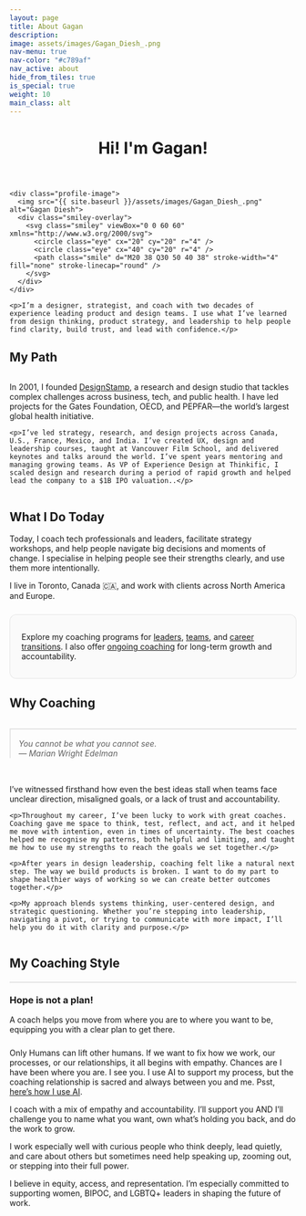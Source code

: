 ```yaml
---
layout: page
title: About Gagan
description: 
image: assets/images/Gagan_Diesh_.png
nav-menu: true
nav-color: "#c789af"
nav_active: about
hide_from_tiles: true
is_special: true
weight: 10
main_class: alt
---
```


<style>
  /* Local to this page only */
  #about-local .page-intro p {
    max-width: 60ch;
  }

  /* Two-column layout for long text sections */
  #about-local .two-col {
    column-count: 2;
    column-gap: 2rem;
  }
  @media (max-width: 980px) {
    #about-local .two-col { column-count: 1; }
  }
  #about-local .two-col p { break-inside: avoid; }

  /* Card style for CTA */
  #about-local .cta-links {
    background: #fafafa;
    border: 1px solid rgba(0,0,0,0.08);
    border-radius: 12px;
    padding: 1rem 1.25rem;
    margin: 1.5rem 0;
  }

  /* Preserve styled blockquote + callout borders */
  #about-local blockquote.right {
    border-top: 2px solid rgba(0,0,0,0.1);
    padding-top: 1rem;
    margin: 2rem 0;
    font-style: italic;
  }
  #about-local .callout {
    border-top: 2px solid rgba(0,0,0,0.1);
    padding-top: 1rem;
    margin: 1.25rem 0 1.5rem;
  }
  #about-local .callout h3 { margin-top: 0.25rem; }
</style>

<!--<div class="brandimage_masthead" style="background-image: url('{{ site.baseurl }}/{{ page.image }}');"></div>-->

<div class="inner" id="about-local">

  <div class="page-intro">
    <header class="major">
      <h1>Hi! I'm Gagan!</h1>
    </header>

    <div class="profile-image">
      <img src="{{ site.baseurl }}/assets/images/Gagan_Diesh_.png" alt="Gagan Diesh">
      <div class="smiley-overlay">
        <svg class="smiley" viewBox="0 0 60 60" xmlns="http://www.w3.org/2000/svg">
          <circle class="eye" cx="20" cy="20" r="4" />
          <circle class="eye" cx="40" cy="20" r="4" />
          <path class="smile" d="M20 38 Q30 50 40 38" stroke-width="4" fill="none" stroke-linecap="round" />
        </svg>
      </div>
    </div>

    <p>I’m a designer, strategist, and coach with two decades of experience leading product and design teams. I use what I’ve learned from design thinking, product strategy, and leadership to help people find clarity, build trust, and lead with confidence.</p>
  </div>

  <h2>My Path</h2>
  <div class="two-col">
    <p>In 2001, I founded <a href="https://designstamp.com" target="_blank">DesignStamp</a>, a research and design studio that tackles complex challenges across business, tech, and public health. I have led projects for the Gates Foundation, OECD, and PEPFAR—the world’s largest global health initiative.</p>

    <p>I’ve led strategy, research, and design projects across Canada, U.S., France, Mexico, and India. I’ve created UX, design and leadership courses, taught at Vancouver Film School, and delivered keynotes and talks around the world. I’ve spent years mentoring and managing growing teams. As VP of Experience Design at Thinkific, I scaled design and research during a period of rapid growth and helped lead the company to a $1B IPO valuation..</p>
  </div>

  <h2>What I Do Today</h2>
  <p>Today, I coach tech professionals and leaders, facilitate strategy workshops, and help people navigate big decisions and moments of change. I specialise in helping people see their strengths clearly, and use them more intentionally.</p>

  <p>I live in Toronto, Canada 🇨🇦, and work with clients across North America and Europe.</p>

  <div class="cta-links">
    <p>
      Explore my coaching programs for 
      <a href="/coaching/coachingForLeaders.html">leaders</a>, 
      <a href="/coaching/TeamWorkshops.html">teams</a>, and 
      <a href="/coaching/NextUp.html">career transitions</a>. 
      I also offer <a href="OngoingCoaching.html">ongoing coaching</a> for long-term growth and accountability.
    </p>
  </div>

  <h2>Why Coaching</h2>
  <blockquote class="right">You cannot be what you cannot see. <br /> — Marian Wright Edelman</blockquote>

  <div class="two-col">
    <p>I’ve witnessed firsthand how even the best ideas stall when teams face unclear direction, misaligned goals, or a lack of trust and accountability.</p>

    <p>Throughout my career, I’ve been lucky to work with great coaches. Coaching gave me space to think, test, reflect, and act, and it helped me move with intention, even in times of uncertainty. The best coaches helped me recognise my patterns, both helpful and limiting, and taught me how to use my strengths to reach the goals we set together.</p>

    <p>After years in design leadership, coaching felt like a natural next step. The way we build products is broken. I want to do my part to shape healthier ways of working so we can create better outcomes together.</p>

    <p>My approach blends systems thinking, user-centered design, and strategic questioning. Whether you’re stepping into leadership, navigating a pivot, or trying to communicate with more impact, I’ll help you do it with clarity and purpose.</p>
  </div>

  <h2>My Coaching Style</h2>

  <div class="callout callout-left">
    <span class="fa fa-map"></span> 
    <h3>Hope is not a plan!</h3>
    A coach helps you move from where you are to where you want to be, equipping you with a clear plan to get there.
  </div>

  <p>Only Humans can lift other humans. If we want to fix how we work, our processes, or our relationships, it all begins with empathy. Chances are I have been where you are. I see you. I use AI to support my process, but the coaching relationship is sacred and always between you and me. Psst, <a href="{{ '/UseofAI.html' | relative_url }}">here’s how I use AI</a>.</p>
  
  <p>I coach with a mix of empathy and accountability. I’ll support you AND I’ll challenge you to name what you want, own what’s holding you back, and do the work to grow.</p>

  <p>I work especially well with curious people who think deeply, lead quietly, and care about others but sometimes need help speaking up, zooming out, or stepping into their full power.</p>

  <p>I believe in equity, access, and representation. I’m especially committed to supporting women, BIPOC, and LGBTQ+ leaders in shaping the future of work.</p>

  <section class="testimonial-section">
    <div id="testimonial-box" class="testimonials-wrapper" data-count="2">
      <!-- Testimonials will be injected here by JS -->
    </div>
  </section>

</div>
